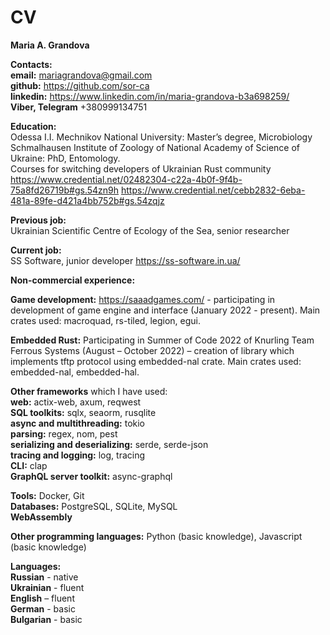 # CV
**Maria A. Grandova** 

**Contacts:**   
**email:** mariagrandova@gmail.com  
**github:** https://github.com/sor-ca  
**linkedin:** https://www.linkedin.com/in/maria-grandova-b3a698259/  
**Viber, Telegram** +380999134751  

**Education:**  
Odessa I.I. Mechnikov National University: Master’s degree, Microbiology  
Schmalhausen Institute of Zoology of National Academy of Science of Ukraine: PhD, Entomology.  
Courses for switching developers of Ukrainian Rust community
https://www.credential.net/02482304-c22a-4b0f-9f4b-75a8fd26719b#gs.54zn9h
https://www.credential.net/cebb2832-6eba-481a-89fe-d421a4bb752b#gs.54zqjz  

**Previous job:**  
Ukrainian Scientific Centre of Ecology of the Sea, senior researcher  

**Current job:**  
SS Software, junior developer  https://ss-software.in.ua/

**Non-commercial experience:**

**Game development:** https://saaadgames.com/ - participating in development of game engine and interface (January 2022 - present). Main crates used:  macroquad, rs-tiled, legion, egui.  

**Embedded Rust:** Participating in Summer of Code 2022 of Knurling Team Ferrous Systems (August – October 2022) – creation of library which implements tftp protocol using embedded-nal crate. Main crates used: embedded-nal, embedded-hal.  

**Other frameworks** which I have used:  
**web:** actix-web, axum, reqwest  
**SQL toolkits:** sqlx, seaorm, rusqlite  
**async and multithreading:** tokio  
**parsing:** regex, nom, pest  
**serializing and deserializing:** serde, serde-json  
**tracing and logging:** log, tracing  
**CLI:** clap  
**GraphQL server toolkit:** async-graphql  

**Tools:** Docker, Git  
**Databases:** PostgreSQL, SQLite, MySQL  
**WebAssembly**   

**Other programming languages:** Python (basic knowledge), Javascript (basic knowledge)

**Languages:**   
**Russian** - native   
**Ukrainian** - fluent   
**English** – fluent  
**German** - basic  
**Bulgarian** - basic  

